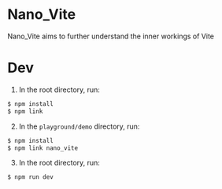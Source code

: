 # Nano_Vite
Nano_Vite aims to further understand the inner workings of Vite

# Dev
1. In the root directory, run:
```bash
$ npm install
$ npm link
```
2. In the `playground/demo` directory, run:
```bash
$ npm install
$ npm link nano_vite
```
3. In the root directory, run:
```bash
$ npm run dev
```